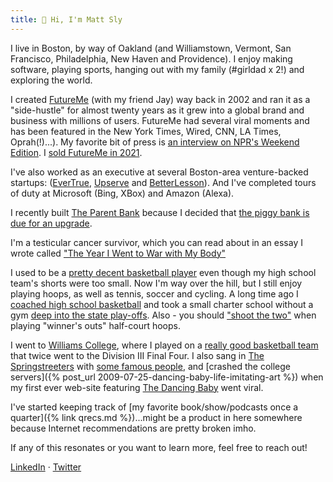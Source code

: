 ```yaml
---
title: 👋 Hi, I'm Matt Sly
---
```


I live in Boston, by way of Oakland (and Williamstown, Vermont, San Francisco, Philadelphia, New Haven and Providence). I enjoy making software, playing sports, hanging out with my family (#girldad x 2!) and exploring the world.

I created [FutureMe](https://www.futureme.org) (with my friend Jay) way back in 2002 and ran it as a "side-hustle" for almost twenty years as it grew into a global brand and business with millions of users. FutureMe had several viral moments and has been featured in the New York Times, Wired, CNN, LA Times, Oprah(!)...). My favorite bit of press is [an interview on NPR's Weekend Edition](https://www.npr.org/templates/story/story.php?storyId=9261640). I [sold FutureMe in 2021](https://www.linkedin.com/feed/update/urn:li:activity:6877285007862333441/).

I've also worked as an executive at several Boston-area venture-backed startups: ([EverTrue](https://www.evertrue.com/), [Upserve](https://www.lightspeedhq.com/upserve/) and [BetterLesson](https://betterlesson.com/)). And I've completed tours of duty at Microsoft (Bing, XBox) and Amazon (Alexa).

I recently built [The Parent Bank](https://www.theparentbank) because I decided that [the piggy bank is due for an upgrade](https://www.theparentbank.com/blog/posts/five-problems-with-a-piggy-bank).

I'm a testicular cancer survivor, which you can read about in an essay I wrote called ["The Year I Went to War with My Body"](https://docs.google.com/document/d/1E3BUEockaah_Xjy0WYVwzR7fGXvSknVqXAuyv2GwlUA/edit?usp=sharing)

I used to be a [pretty decent basketball player](https://photos.app.goo.gl/4noKg75z7k4vXJag8) even though my high school team's shorts were too small. Now I'm way over the hill, but I still enjoy playing hoops, as well as tennis, soccer and cycling. A long time ago I [coached high school basketball](https://photos.app.goo.gl/PPsTF9LEoRRYw2TK8) and took a small charter school without a gym [deep into the state play-offs](https://www.sfgate.com/preps/article/Gateway-beats-long-odds-to-reach-NorCal-playoffs-2812135.php). 
Also - you should ["shoot the two"](https://medium.com/@mattsly/shoot-the-two-ed4aaa553294) when playing "winner's outs" half-court hoops.

I went to [Williams College](https://www.williams.edu/), where I played on a [really good basketball team](https://www.youtube.com/watch?v=2dAKpFzVJqs&ab_channel=WilliamsEphsSports) that twice went to the Division III Final Four. I also sang in [The Springstreeters](https://linktr.ee/springstreeters?fbclid=IwAR1ixdaJL-L5-wn0y2HQ8KVnlCNzN5RnJuStgQPA7sYYdZIlIhyYceb5rkc) with [some famous people](https://www.youtube.com/watch?v=VLZhzwtEcHU&ab_channel=TIFFTrailers), and [crashed the college servers]({% post_url 2009-07-25-dancing-baby-life-imitating-art %}) when my first ever web-site featuring [The Dancing Baby](https://en.wikipedia.org/wiki/Dancing_baby) went viral.

I've started keeping track of [my favorite book/show/podcasts once a quarter]({% link qrecs.md %})...might be a product in here somewhere because Internet recommendations are pretty broken imho.

If any of this resonates or you want to learn more, feel free to reach out!

[LinkedIn](https://www.linkedin.com/in/mattsly/) &middot; [Twitter](https://twitter.com/mattsly) 



